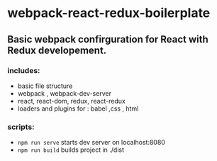 # webpack-react-redux-boilerplate

<h2>Basic webpack confirguration for React with Redux developement. </h2>

<h3>includes:</h3> 
<ul>
  <li>basic file structure</li>
  <li>webpack , webpack-dev-server</li>
  <li>react, react-dom, redux, react-redux</li>
  <li>loaders and plugins for  : babel ,css , html </li>
</ul>
<h3>scripts:</h3>
<ul>
  <li><code>npm run serve</code> starts dev server on localhost:8080</li>
  <li><code>npm run build</code> builds project in ./dist</li>
</ul>